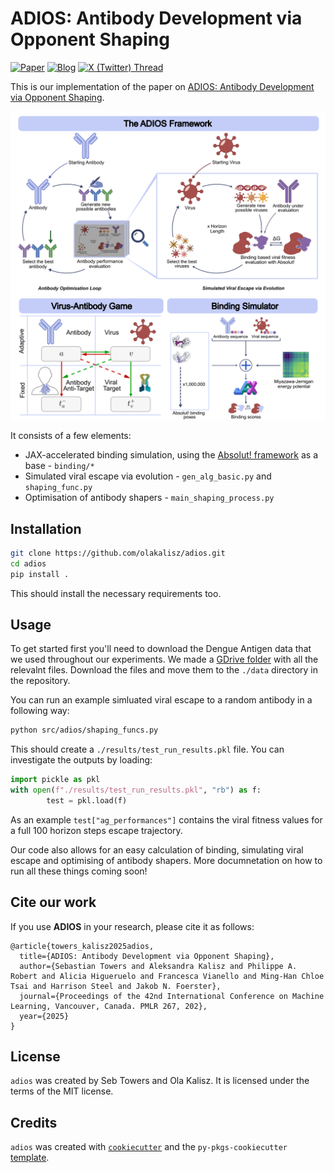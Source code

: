 # ADIOS: Antibody Development via Opponent Shaping

[![Paper](https://img.shields.io/badge/Paper-arXiv%3A2409.10588-blue)](https://arxiv.org/abs/2409.10588)
[![Blog](https://img.shields.io/badge/Blog-Read%20More-brightgreen)](https://olakalisz.github.io/adios-blog/)
[![X (Twitter) Thread](https://img.shields.io/badge/X_(Twitter)-Thread-000000?logo=twitter)](https://x.com/OlaKalisz8/status/1940397694104842636)

This is our implementation of the paper on [ADIOS: Antibody Development via Opponent Shaping](https://arxiv.org/abs/2409.10588).

![Graphical Abstact](./misc/graphical_abstract.png)

It consists of a few elements:
* JAX-accelerated binding simulation, using the [Absolut! framework](https://www.nature.com/articles/s43588-022-00372-4) as a base - `binding/*`
* Simulated viral escape via evolution - `gen_alg_basic.py` and `shaping_func.py`
* Optimisation of antibody shapers - `main_shaping_process.py`

## Installation

```bash
git clone https://github.com/olakalisz/adios.git
cd adios
pip install .
```
This should install the necessary requirements too.

## Usage

To get started first you'll need to download the Dengue Antigen data that we used throughout our experiments. We made a [GDrive folder](https://drive.google.com/drive/folders/18b5eF7YMfuH6p6LnLA1RTQOiT4UknUWC?usp=sharing) with all the relevalnt files. Download the files and move them to the `./data` directory in the repository.


You can run an example simluated viral escape to a random antibody in a following way:
```bash
python src/adios/shaping_funcs.py
```

This should create a `./results/test_run_results.pkl` file. You can investigate the outputs by loading:
```python
import pickle as pkl
with open(f"./results/test_run_results.pkl", "rb") as f:
        test = pkl.load(f)
```
As an example `test["ag_performances"]` contains the viral fitness values for a full 100 horizon steps escape trajectory.

Our code also allows for an easy calculation of binding, simulating viral escape and optimising of antibody shapers. More documnetation on how to run all these things coming soon!

## Cite our work
If you use **ADIOS** in your research, please cite it as follows:
```
@article{towers_kalisz2025adios,
  title={ADIOS: Antibody Development via Opponent Shaping},
  author={Sebastian Towers and Aleksandra Kalisz and Philippe A. Robert and Alicia Higueruelo and Francesca Vianello and Ming-Han Chloe Tsai and Harrison Steel and Jakob N. Foerster},
  journal={Proceedings of the 42nd International Conference on Machine Learning, Vancouver, Canada. PMLR 267, 202},
  year={2025}
}
```

## License

`adios` was created by Seb Towers and Ola Kalisz. It is licensed under the terms of the MIT license.

## Credits

`adios` was created with [`cookiecutter`](https://cookiecutter.readthedocs.io/en/latest/) and the `py-pkgs-cookiecutter` [template](https://github.com/py-pkgs/py-pkgs-cookiecutter).
